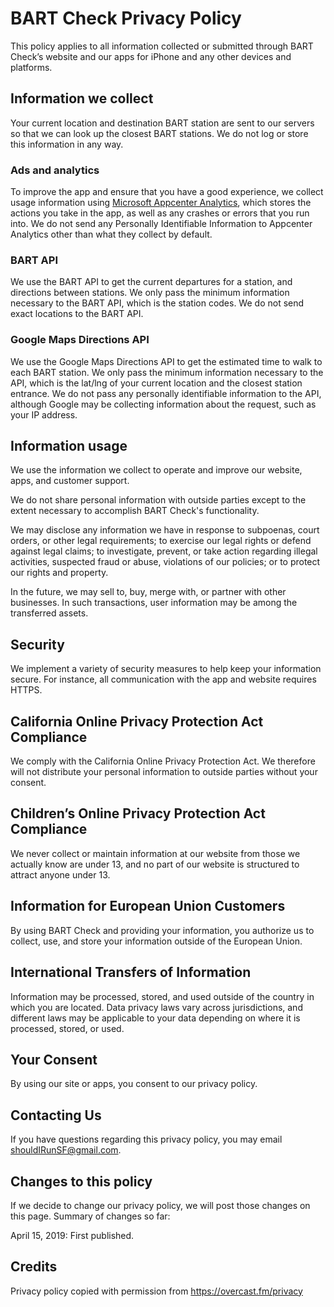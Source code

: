 # BART Check Privacy Policy

This policy applies to all information collected or submitted through BART Check’s website and our apps for iPhone and any other devices and platforms.

## Information we collect

Your current location and destination BART station are sent to our servers so that we can look up the closest BART stations. We do not log or store this information in any way.

### Ads and analytics

To improve the app and ensure that you have a good experience, we collect usage information using [Microsoft Appcenter Analytics](https://docs.microsoft.com/en-us/appcenter/analytics), which stores the actions you take in the app, as well as any crashes or errors that you run into. We do not send any Personally Identifiable Information to Appcenter Analytics other than what they collect by default.

### BART API

We use the BART API to get the current departures for a station, and directions between stations. We only pass the minimum information necessary to the BART API, which is the station codes. We do not send exact locations to the BART API.

### Google Maps Directions API

We use the Google Maps Directions API to get the estimated time to walk to each BART station. We only pass the minimum information necessary to the API, which is the lat/lng of your current location and the closest station entrance. We do not pass any personally identifiable information to the API, although Google may be collecting information about the request, such as your IP address. 

## Information usage

We use the information we collect to operate and improve our website, apps, and customer support.

We do not share personal information with outside parties except to the extent necessary to accomplish BART Check's functionality.

We may disclose any information we have in response to subpoenas, court orders, or other legal requirements; to exercise our legal rights or defend against legal claims; to investigate, prevent, or take action regarding illegal activities, suspected fraud or abuse, violations of our policies; or to protect our rights and property.

In the future, we may sell to, buy, merge with, or partner with other businesses. In such transactions, user information may be among the transferred assets.

## Security

We implement a variety of security measures to help keep your information secure. For instance, all communication with the app and website requires HTTPS.

## California Online Privacy Protection Act Compliance

We comply with the California Online Privacy Protection Act. We therefore will not distribute your personal information to outside parties without your consent.

## Children’s Online Privacy Protection Act Compliance

We never collect or maintain information at our website from those we actually know are under 13, and no part of our website is structured to attract anyone under 13.

## Information for European Union Customers

By using BART Check and providing your information, you authorize us to collect, use, and store your information outside of the European Union.

## International Transfers of Information

Information may be processed, stored, and used outside of the country in which you are located. Data privacy laws vary across jurisdictions, and different laws may be applicable to your data depending on where it is processed, stored, or used.

## Your Consent

By using our site or apps, you consent to our privacy policy.

## Contacting Us

If you have questions regarding this privacy policy, you may email shouldIRunSF@gmail.com.

## Changes to this policy

If we decide to change our privacy policy, we will post those changes on this page. Summary of changes so far:

April 15, 2019: First published.

## Credits

Privacy policy copied with permission from https://overcast.fm/privacy
